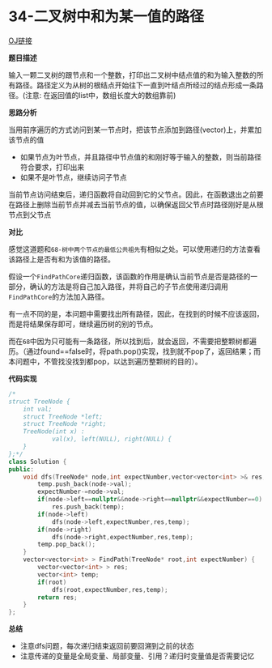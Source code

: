 # 34-二叉树中和为某一值的路径

[OJ链接](https://www.nowcoder.com/practice/b736e784e3e34731af99065031301bca?tpId=13&tqId=11177&tPage=2&rp=1&ru=%2Fta%2Fcoding-interviews&qru=%2Fta%2Fcoding-interviews%2Fquestion-ranking)

**题目描述**

输入一颗二叉树的跟节点和一个整数，打印出二叉树中结点值的和为输入整数的所有路径。路径定义为从树的根结点开始往下一直到叶结点所经过的结点形成一条路径。(注意: 在返回值的list中，数组长度大的数组靠前)

**思路分析**

当用前序遍历的方式访问到某一节点时，把该节点添加到路径(vector)上，并累加该节点的值

* 如果节点为叶节点，并且路径中节点值的和刚好等于输入的整数，则当前路径符合要求，打印出来
* 如果不是叶节点，继续访问子节点

当前节点访问结束后，递归函数将自动回到它的父节点。因此，在函数退出之前要在路径上删除当前节点并减去当前节点的值，以确保返回父节点时路径刚好是从根节点到父节点

**对比**

感觉这道题和`68-树中两个节点的最低公共祖先`有相似之处。可以使用递归的方法查看该路径上是否有和为该值的路径。

假设一个`FindPathCore`递归函数，该函数的作用是确认当前节点是否是路径的一部分，确认的方法是将自己加入路径，并将自己的子节点使用递归调用`FindPathCore`的方法加入路径。

有一点不同的是，本问题中需要找出所有路径，因此，在找到的时候不应该返回，而是将结果保存即可，继续遍历树的别的节点。

而在`68`中因为只可能有一条路径，所以找到后，就会返回，不需要把整颗树都遍历。（通过found==false时，将path.pop()实现，找到就不pop了，返回结果；而本问题中，不管找没找到都pop，以达到遍历整颗树的目的）。

**代码实现**

```c++
/*
struct TreeNode {
	int val;
	struct TreeNode *left;
	struct TreeNode *right;
	TreeNode(int x) :
			val(x), left(NULL), right(NULL) {
	}
};*/
class Solution {
public:
    void dfs(TreeNode* node,int expectNumber,vector<vector<int> >& res,vector<int>& temp){
        temp.push_back(node->val);
        expectNumber-=node->val;
        if(node->left==nullptr&&node->right==nullptr&&expectNumber==0)
            res.push_back(temp);
        if(node->left)
            dfs(node->left,expectNumber,res,temp);
        if(node->right)
            dfs(node->right,expectNumber,res,temp);
        temp.pop_back();
    }
    vector<vector<int> > FindPath(TreeNode* root,int expectNumber) {
        vector<vector<int> > res;
        vector<int> temp;
        if(root)
            dfs(root,expectNumber,res,temp);
        return res;
    }
};
```

**总结**

* 注意dfs问题，每次递归结束返回前要回溯到之前的状态
* 注意传递的变量是全局变量、局部变量、引用？递归时变量值是否需要记忆

